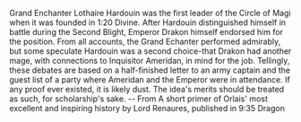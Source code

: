 Grand Enchanter Lothaire Hardouin was the first leader of the Circle of Magi when it was founded in 1:20 Divine. After Hardouin distinguished himself in battle during the Second Blight, Emperor Drakon himself endorsed him for the position. From all accounts, the Grand Echanter performed admirably, but some speculate Hardouin was a second choice-that Drakon had another mage, with connections to Inquisitor Ameridan, in mind for the job.
Tellingly, these debates are based on a half-finished letter to an army captain and the guest list of a party where Ameridan and the Emperor were in attendance. If any proof ever existed, it is likely dust. The idea's merits should be treated as such, for scholarship's sake.
-- From A short primer of Orlais' most excellent and inspiring history by Lord Renaures, published in 9:35 Dragon